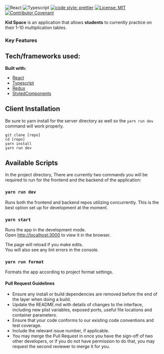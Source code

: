 ![React](https://img.shields.io/badge/react-v16.7.0--alpha.2-blue.svg)
![Typescript](https://img.shields.io/npm/types/typescript.svg?style=flat)
[![code style: prettier](https://img.shields.io/badge/code_style-prettier-ff69b4.svg?style=flat-square)](https://github.com/prettier/prettier)
[![License: MIT](https://img.shields.io/badge/License-MIT-yellow.svg)](https://choosealicense.com/licenses/mit/)
[![Contributor Covenant](https://img.shields.io/badge/Contributor%20Covenant-v2.0%20adopted-ff69b4.svg)](code_of_conduct.md)

**Kid Space** is an application that allows **students** to currently practice on their 1-10 multiplication tables.

### Key Features

## Tech/frameworks used:

<b>Built with:</b>

- [React](https://reactjs.org)
- [Typescript](https://www.typescriptlang.org/)
- [Redux](https://redux.js.org/)
- [StyledComponents](https://styled-components.com/)

## Client Installation

Be sure to yarn install for the server directory as well so the `yarn run dev` command will work properly.

```
git clone [repo]
cd [repo]
yarn install
yarn run dev
```

## Available Scripts

In the project directory, There are currently two commands you will be required to run for the frontend and the backend of the application:

### `yarn run dev`

Runs both the frontend and backend repos utilizing concurrently.
This is the best option set up for development at the moment.

### `yarn start`

Runs the app in the development mode.<br />
Open [http://localhost:3000](http://localhost:3000) to view it in the browser.

The page will reload if you make edits.<br />
You will also see any lint errors in the console.

### `yarn run format`

Formats the app according to project format settings.

#### Pull Request Guidelines

- Ensure any install or build dependencies are removed before the end of the layer when doing a build.
- Update the README.md with details of changes to the interface, including new plist variables, exposed ports, useful file locations and container parameters.
- Ensure that your code conforms to our existing code conventions and test coverage.
- Include the relevant issue number, if applicable.
- You may merge the Pull Request in once you have the sign-off of two other developers, or if you do not have permission to do that, you may request the second reviewer to merge it for you.
